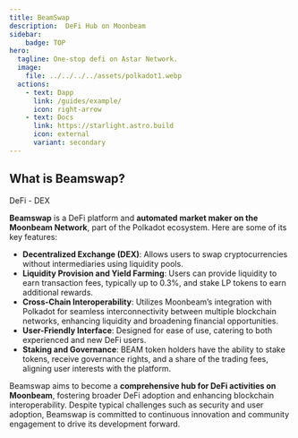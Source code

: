 ```yaml
---
title: BeamSwap
description:  DeFi Hub on Moonbeam
sidebar:
    badge: TOP
hero:
  tagline: One-stop defi on Astar Network.
  image: 
    file: ../../../../assets/polkadot1.webp
  actions:
    - text: Dapp
      link: /guides/example/
      icon: right-arrow
    - text: Docs
      link: https://starlight.astro.build
      icon: external
      variant: secondary
---
```


## What is Beamswap?
DeFi - DEX  

**Beamswap** is a DeFi platform and **automated market maker on the Moonbeam Network**, part of the Polkadot ecosystem. Here are some of its key features:

- **Decentralized Exchange (DEX)**: Allows users to swap cryptocurrencies without intermediaries using liquidity pools.
- **Liquidity Provision and Yield Farming**: Users can provide liquidity to earn transaction fees, typically up to 0.3%, and stake LP tokens to earn additional rewards.
- **Cross-Chain Interoperability**: Utilizes Moonbeam’s integration with Polkadot for seamless interconnectivity between multiple blockchain networks, enhancing liquidity and broadening financial opportunities.
- **User-Friendly Interface**: Designed for ease of use, catering to both experienced and new DeFi users.
- **Staking and Governance**: BEAM token holders have the ability to stake tokens, receive governance rights, and a share of the trading fees, aligning user interests with the platform.

Beamswap aims to become a **comprehensive hub for DeFi activities on Moonbeam**, fostering broader DeFi adoption and enhancing blockchain interoperability. Despite typical challenges such as security and user adoption, Beamswap is committed to continuous innovation and community engagement to drive its development forward.
